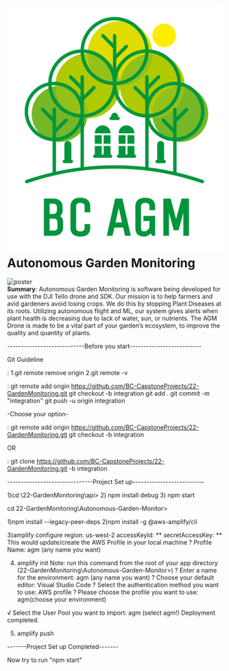 # ![logo-thumbnail](https://github.com/BC-CapstoneProjects/22-GardenMonitoring/blob/integration/assets/logo4.PNG)<br> Autonomous Garden Monitoring



![poster](https://github.com/BC-CapstoneProjects/22-GardenMonitoring/blob/integration/assets/Autonomous%20Garden%20Monitoring%20(2).svg)<br>
<b>Summary</b>: Autonomous Garden Monitoring is software being developed for use with the DJI Tello drone and SDK.  Our mission is to help farmers and avid gardeners avoid losing crops. We do this by stopping Plant Diseases at its roots.  Utilizing autonomous flight and ML, our system gives alerts when plant health is decreasing due to lack of water, sun, or nutrients. The AGM Drone is made to be a vital part of your garden’s ecosystem, to improve the quality and quantity of plants. <br>

<Project Set Up GUIDELINE>

----------------------------Before you start--------------------------

Git Guideline 

<How to disconnect my local project from from current remote branch>:
1.git remote remove origin
2.git remote -v

<How to connect my local project to new remote git branch>:
git remote add origin https://github.com/BC-CapstoneProjects/22-GardenMonitoring.git
git checkout -b integration
git add .
git commit -m "integration"
git push -u origin integration


-Choose your option-

<How to connect my exisitng local project to new remote git branch>:
git remote add origin https://github.com/BC-CapstoneProjects/22-GardenMonitoring.git
git checkout -b integration

OR

<How to clone entire project>:
git clone https://github.com/BC-CapstoneProjects/22-GardenMonitoring.git -b integration

-------------------------------Project Set up--------------------------

<Api>

1)cd \22-GardenMonitoring\api> 
2) npm install debug
3) npm start



<React>

cd 22-GardenMonitoring\Autonomous-Garden-Monitor>


1)npm install --legacy-peer-deps
2)npm install -g @aws-amplify/cli

3)amplify configure
region:  us-west-2
accessKeyId:  **
secretAccessKey:  **
This would update/create the AWS Profile in your local machine
? Profile Name:  agm  (any name you want)

4) amplify init
Note: run this command from the root of your app directory (22-GardenMonitoring\Autonomous-Garden-Monitor>)
? Enter a name for the environment: agm (any name you want)
? Choose your default editor: Visual Studio Code
? Select the authentication method you want to use: AWS profile
? Please choose the profile you want to use: agm(choose your environment)

√ Select the User Pool you want to import: agm (select agm!)
Deployment completed.

5) amplify push 


-------Project Set up Completed-------

Now try to run "npm start"                          
